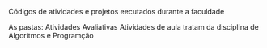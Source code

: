 Códigos de atividades e projetos eecutados durante a faculdade

As pastas:
  Atividades Avaliativas
  Atividades de aula
tratam da disciplina de Algorítmos e Programção
